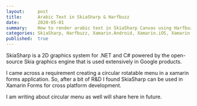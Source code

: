 ```yaml
---
layout:     post
title:      Arabic Text in SkiaSharp & Harfbuzz
date:       2020-05-01
summary:    How to render arabic text in SkiaSharp Canvas using Harfbuzz.
categories: SkiaSharp, Harfbuzz, Xamarin.Android, Xamarin.iOS, Xamarin.Forms, Xamarin, C#
published:  true
---
```


SkiaSharp is a 2D graphics system for .NET and C# powered by the open-source Skia graphics engine that is used extensively in Google products.

I came across a requirement creating a circular rotatable menu in a xamarin forms application. So, after a bit of R&D I found SkiaSharp can be used in Xamarin Forms for cross platform development.

I am writing about circular menu as well will share here in future.


